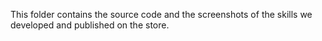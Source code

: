 This folder contains the source code and the screenshots of the skills we developed and published on the store.
